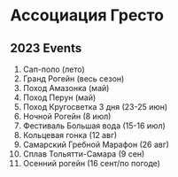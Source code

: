 # Ассоциация Гресто

## 2023 Events

1. Сап-поло (лето)
2. Гранд Рогейн (весь сезон)
3. Поход Амазонка (май)
4. Поход Перун (май)
5. Поход Кругосветка 3 дня (23-25 июн)
6. Ночной Рогейн (8 июл)
7. Фестиваль Большая вода (15-16 июл)
8. Кольцевая гонка (12 авг)
9. Самарский Гребной Марафон (26 авг)
10. Сплав Тольятти-Самара (9 сен)
11. Осенний рогейн (16 сент/по погоде)

